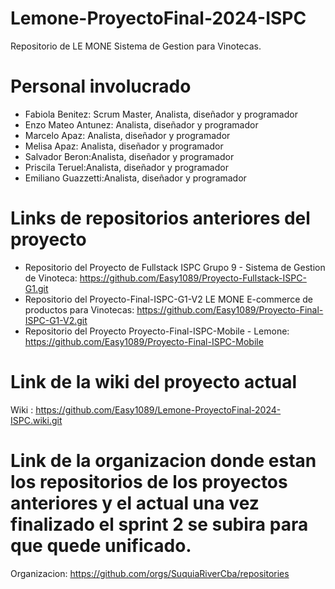 # Lemone-ProyectoFinal-2024-ISPC
Repositorio de LE MONE Sistema de Gestion para Vinotecas.

# Personal involucrado

* Fabiola Benitez: Scrum Master, Analista, diseñador y programador
* Enzo Mateo Antunez: Analista, diseñador y programador
* Marcelo Apaz: Analista, diseñador y programador
* Melisa Apaz: Analista, diseñador y programador
* Salvador Beron:Analista, diseñador y programador
* Priscila Teruel:Analista, diseñador y programador 
* Emiliano Guazzetti:Analista, diseñador y programador 

# Links de repositorios anteriores del proyecto
* Repositorio del Proyecto de Fullstack ISPC Grupo 9 - Sistema de Gestion de Vinoteca: https://github.com/Easy1089/Proyecto-Fullstack-ISPC-G1.git
* Repositorio del Proyecto-Final-ISPC-G1-V2 LE MONE E-commerce de productos para Vinotecas: https://github.com/Easy1089/Proyecto-Final-ISPC-G1-V2.git
* Repositorio del Proyecto Proyecto-Final-ISPC-Mobile - Lemone: https://github.com/Easy1089/Proyecto-Final-ISPC-Mobile


# Link de la wiki del proyecto actual
Wiki : https://github.com/Easy1089/Lemone-ProyectoFinal-2024-ISPC.wiki.git

# Link de la organizacion donde estan los repositorios de los proyectos anteriores y el actual una vez finalizado el sprint 2 se subira para que quede unificado.
Organizacion: https://github.com/orgs/SuquiaRiverCba/repositories
